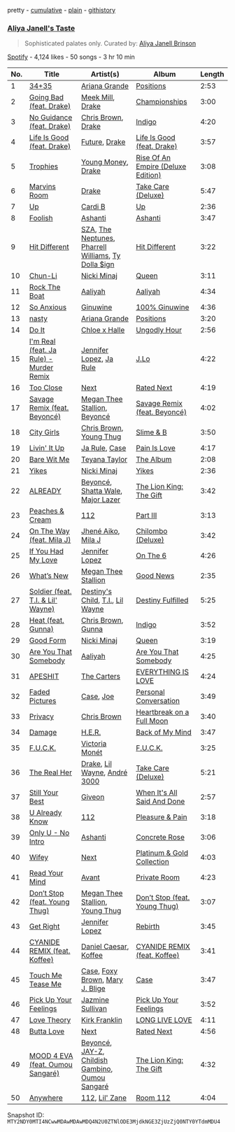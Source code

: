 pretty - [cumulative](/playlists/cumulative/37i9dQZF1DWWJsnBRS2dpF.md) - [plain](/playlists/plain/37i9dQZF1DWWJsnBRS2dpF) - [githistory](https://github.githistory.xyz/mackorone/spotify-playlist-archive/blob/main/playlists/plain/37i9dQZF1DWWJsnBRS2dpF)

### [Aliya Janell's Taste](https://open.spotify.com/playlist/37i9dQZF1DWWJsnBRS2dpF)

> Sophisticated palates only\. Curated by: <a href="https://www.instagram.com/thealiyajanell/">Aliya Janell Brinson</a>

[Spotify](https://open.spotify.com/user/spotify) - 4,124 likes - 50 songs - 3 hr 10 min

| No. | Title | Artist(s) | Album | Length |
|---|---|---|---|---|
| 1 | [34+35](https://open.spotify.com/track/6Im9k8u9iIzKMrmV7BWtlF) | [Ariana Grande](https://open.spotify.com/artist/66CXWjxzNUsdJxJ2JdwvnR) | [Positions](https://open.spotify.com/album/3euz4vS7ezKGnNSwgyvKcd) | 2:53 |
| 2 | [Going Bad \(feat\. Drake\)](https://open.spotify.com/track/2IRZnDFmlqMuOrYOLnZZyc) | [Meek Mill](https://open.spotify.com/artist/20sxb77xiYeusSH8cVdatc), [Drake](https://open.spotify.com/artist/3TVXtAsR1Inumwj472S9r4) | [Championships](https://open.spotify.com/album/6UYZEYjpN1DYRW0kqFy9ZE) | 3:00 |
| 3 | [No Guidance \(feat\. Drake\)](https://open.spotify.com/track/6XHVuErjQ4XNm6nDPVCxVX) | [Chris Brown](https://open.spotify.com/artist/7bXgB6jMjp9ATFy66eO08Z), [Drake](https://open.spotify.com/artist/3TVXtAsR1Inumwj472S9r4) | [Indigo](https://open.spotify.com/album/1BfLzaTFI5qKsAAk0Ae6aV) | 4:20 |
| 4 | [Life Is Good \(feat\. Drake\)](https://open.spotify.com/track/5yY9lUy8nbvjM1Uyo1Uqoc) | [Future](https://open.spotify.com/artist/1RyvyyTE3xzB2ZywiAwp0i), [Drake](https://open.spotify.com/artist/3TVXtAsR1Inumwj472S9r4) | [Life Is Good \(feat\. Drake\)](https://open.spotify.com/album/5uCEoLCj3ZZZ1EtzQdQWVl) | 3:57 |
| 5 | [Trophies](https://open.spotify.com/track/6HfOzLLjsaXsehIFEsrxTk) | [Young Money](https://open.spotify.com/artist/5OrB6Jhhrl9y2PK0pSV4VP), [Drake](https://open.spotify.com/artist/3TVXtAsR1Inumwj472S9r4) | [Rise Of An Empire \(Deluxe Edition\)](https://open.spotify.com/album/0UwpSCPnNPksM1meQJnBAF) | 3:08 |
| 6 | [Marvins Room](https://open.spotify.com/track/047fCsbO4NdmwCBn8pcUXl) | [Drake](https://open.spotify.com/artist/3TVXtAsR1Inumwj472S9r4) | [Take Care \(Deluxe\)](https://open.spotify.com/album/6X1x82kppWZmDzlXXK3y3q) | 5:47 |
| 7 | [Up](https://open.spotify.com/track/1XXimziG1uhM0eDNCZCrUl) | [Cardi B](https://open.spotify.com/artist/4kYSro6naA4h99UJvo89HB) | [Up](https://open.spotify.com/album/5BNrcvfbLyADks4RXPW7VP) | 2:36 |
| 8 | [Foolish](https://open.spotify.com/track/6zMUIb4uce1CzpbjR3vMdN) | [Ashanti](https://open.spotify.com/artist/5rkVyNGXEgeUqKkB5ccK83) | [Ashanti](https://open.spotify.com/album/5M3BrdaT0TV5SsYsM5PM8X) | 3:47 |
| 9 | [Hit Different](https://open.spotify.com/track/7Bar1kLTmsRmH6FCKKMEyU) | [SZA](https://open.spotify.com/artist/7tYKF4w9nC0nq9CsPZTHyP), [The Neptunes](https://open.spotify.com/artist/0KuF7reCTOZwV7YJnHQqgr), [Pharrell Williams](https://open.spotify.com/artist/2RdwBSPQiwcmiDo9kixcl8), [Ty Dolla $ign](https://open.spotify.com/artist/7c0XG5cIJTrrAgEC3ULPiq) | [Hit Different](https://open.spotify.com/album/4xmJCh7ct63QvQ5wRc44db) | 3:22 |
| 10 | [Chun\-Li](https://open.spotify.com/track/1e4rwBPVI32vZtTJu7mJ4J) | [Nicki Minaj](https://open.spotify.com/artist/0hCNtLu0JehylgoiP8L4Gh) | [Queen](https://open.spotify.com/album/2acDkDTWdNFie1HjcFa4Ny) | 3:11 |
| 11 | [Rock The Boat](https://open.spotify.com/track/0qvlhVNm7L5IWabWF5hlEL) | [Aaliyah](https://open.spotify.com/artist/0urTpYCsixqZwgNTkPJOJ4) | [Aaliyah](https://open.spotify.com/album/0cNaDPtbHC1PMJMRTY2GFc) | 4:34 |
| 12 | [So Anxious](https://open.spotify.com/track/2zbjlcLi1VQWqDNYdhyx1l) | [Ginuwine](https://open.spotify.com/artist/7r8RF1tN2A4CiGEplkp1oP) | [100% Ginuwine](https://open.spotify.com/album/0yfC7hiO3iAaVvNCVcwjVY) | 4:36 |
| 13 | [nasty](https://open.spotify.com/track/0sci7ppTZFm4mjcH3nu8yO) | [Ariana Grande](https://open.spotify.com/artist/66CXWjxzNUsdJxJ2JdwvnR) | [Positions](https://open.spotify.com/album/3euz4vS7ezKGnNSwgyvKcd) | 3:20 |
| 14 | [Do It](https://open.spotify.com/track/35Dh5MnCUPLN3XyAVtQff3) | [Chloe x Halle](https://open.spotify.com/artist/0AsThoR4KZSVktALiNcQwW) | [Ungodly Hour](https://open.spotify.com/album/1ReoUTt497nUg3u1ERgYwS) | 2:56 |
| 15 | [I'm Real \(feat\. Ja Rule\) \- Murder Remix](https://open.spotify.com/track/6MLsahMK3VvH9NUwXOktdS) | [Jennifer Lopez](https://open.spotify.com/artist/2DlGxzQSjYe5N6G9nkYghR), [Ja Rule](https://open.spotify.com/artist/1J2VVASYAamtQ3Bt8wGgA6) | [J.Lo](https://open.spotify.com/album/76QqoE30i9HVwxtxYMkWXT) | 4:22 |
| 16 | [Too Close](https://open.spotify.com/track/5IFCyWplye09HytIP80RCF) | [Next](https://open.spotify.com/artist/2MGT7CYlixSPxAnnkhLpaA) | [Rated Next](https://open.spotify.com/album/3Pmonb2UZ9zckdh5S5ibVm) | 4:19 |
| 17 | [Savage Remix \(feat\. Beyoncé\)](https://open.spotify.com/track/5v4GgrXPMghOnBBLmveLac) | [Megan Thee Stallion](https://open.spotify.com/artist/181bsRPaVXVlUKXrxwZfHK), [Beyoncé](https://open.spotify.com/artist/6vWDO969PvNqNYHIOW5v0m) | [Savage Remix \(feat\. Beyoncé\)](https://open.spotify.com/album/6M4VOF1ExBRii1x20Pk0GR) | 4:02 |
| 18 | [City Girls](https://open.spotify.com/track/1rJUbH0v2E8t1GY4OAUTeC) | [Chris Brown](https://open.spotify.com/artist/7bXgB6jMjp9ATFy66eO08Z), [Young Thug](https://open.spotify.com/artist/50co4Is1HCEo8bhOyUWKpn) | [Slime & B](https://open.spotify.com/album/7fZKtzZAsfH0kzeTivu5TG) | 3:50 |
| 19 | [Livin' It Up](https://open.spotify.com/track/52gqeRlrBE7hqMlRxEsi6y) | [Ja Rule](https://open.spotify.com/artist/1J2VVASYAamtQ3Bt8wGgA6), [Case](https://open.spotify.com/artist/5aEWnrN8h3MhuFUPRfaVuy) | [Pain Is Love](https://open.spotify.com/album/2wMavIKnu6feFNOeQ1hVwf) | 4:17 |
| 20 | [Bare Wit Me](https://open.spotify.com/track/5QvU2zJrEVw1gAVL4D4iLj) | [Teyana Taylor](https://open.spotify.com/artist/4ULO7IGI3M2bo0Ap7B9h8a) | [The Album](https://open.spotify.com/album/11QKDc8OK4rnD3uBs7wKmR) | 2:08 |
| 21 | [Yikes](https://open.spotify.com/track/75dLEqanQTupF3dtP9exT5) | [Nicki Minaj](https://open.spotify.com/artist/0hCNtLu0JehylgoiP8L4Gh) | [Yikes](https://open.spotify.com/album/2IvvAdx63KEfVHPAvYdQ1O) | 2:36 |
| 22 | [ALREADY](https://open.spotify.com/track/6tgEc2O1uFHcZDKPoo6PC8) | [Beyoncé](https://open.spotify.com/artist/6vWDO969PvNqNYHIOW5v0m), [Shatta Wale](https://open.spotify.com/artist/42q0rYXtR561ypg1Fcw1PI), [Major Lazer](https://open.spotify.com/artist/738wLrAtLtCtFOLvQBXOXp) | [The Lion King: The Gift](https://open.spotify.com/album/552zi1M53PQAX5OH4FIdTx) | 3:42 |
| 23 | [Peaches & Cream](https://open.spotify.com/track/2SLZ2rX5773RS16mcqBxG7) | [112](https://open.spotify.com/artist/7urq0VfqxEYEEiZUkebXT4) | [Part III](https://open.spotify.com/album/6QlbqTqKJt1UnuH3PLz9mb) | 3:13 |
| 24 | [On The Way \(feat\. Mila J\)](https://open.spotify.com/track/423NhOTzoqgeaIJbrUzSoo) | [Jhené Aiko](https://open.spotify.com/artist/5ZS223C6JyBfXasXxrRqOk), [Mila J](https://open.spotify.com/artist/6cN9XwPMj9bWzJ32GC6V7v) | [Chilombo \(Deluxe\)](https://open.spotify.com/album/1JsySWOa2RchsBB2N4313v) | 3:42 |
| 25 | [If You Had My Love](https://open.spotify.com/track/3x4yV0hW5Ve3TKhFkXSqFn) | [Jennifer Lopez](https://open.spotify.com/artist/2DlGxzQSjYe5N6G9nkYghR) | [On The 6](https://open.spotify.com/album/3Gby5NNeNYkMgAnrtEA3lc) | 4:26 |
| 26 | [What’s New](https://open.spotify.com/track/3jRHehB5ulTMKfK5WaqDqc) | [Megan Thee Stallion](https://open.spotify.com/artist/181bsRPaVXVlUKXrxwZfHK) | [Good News](https://open.spotify.com/album/0KjckH1EE6HRRurMIXSc0r) | 2:35 |
| 27 | [Soldier \(feat\. T.I\. & Lil' Wayne\)](https://open.spotify.com/track/4FTOpNYcGxnQdGNWSxIcio) | [Destiny's Child](https://open.spotify.com/artist/1Y8cdNmUJH7yBTd9yOvr5i), [T.I.](https://open.spotify.com/artist/4OBJLual30L7gRl5UkeRcT), [Lil Wayne](https://open.spotify.com/artist/55Aa2cqylxrFIXC767Z865) | [Destiny Fulfilled](https://open.spotify.com/album/0b6ivSFfDs38MG7aLn9rvO) | 5:25 |
| 28 | [Heat \(feat\. Gunna\)](https://open.spotify.com/track/1GIYmwtBbPSHrqcSaukZck) | [Chris Brown](https://open.spotify.com/artist/7bXgB6jMjp9ATFy66eO08Z), [Gunna](https://open.spotify.com/artist/2hlmm7s2ICUX0LVIhVFlZQ) | [Indigo](https://open.spotify.com/album/1BfLzaTFI5qKsAAk0Ae6aV) | 3:52 |
| 29 | [Good Form](https://open.spotify.com/track/19Fcrc0nJiwMKom00gS9SW) | [Nicki Minaj](https://open.spotify.com/artist/0hCNtLu0JehylgoiP8L4Gh) | [Queen](https://open.spotify.com/album/2acDkDTWdNFie1HjcFa4Ny) | 3:19 |
| 30 | [Are You That Somebody](https://open.spotify.com/track/1sSuFkO3m3Cr6YN24NYol5) | [Aaliyah](https://open.spotify.com/artist/0urTpYCsixqZwgNTkPJOJ4) | [Are You That Somebody](https://open.spotify.com/album/3leLClL6IJTf7Pez7yJKJD) | 4:25 |
| 31 | [APESHIT](https://open.spotify.com/track/0E6PsO3ymCfUh7pJQjBgkj) | [The Carters](https://open.spotify.com/artist/4fpTMHe34LC5t3h5ztK8qu) | [EVERYTHING IS LOVE](https://open.spotify.com/album/3hCiP4V5Mu3Y0Z8lb70iDp) | 4:24 |
| 32 | [Faded Pictures](https://open.spotify.com/track/1CAw3ethNuSDPf3E7luSFF) | [Case](https://open.spotify.com/artist/5aEWnrN8h3MhuFUPRfaVuy), [Joe](https://open.spotify.com/artist/3zTOe1BtyTkwNvYZOxXktX) | [Personal Conversation](https://open.spotify.com/album/3UuOV0067Agbr3L9bE1D9K) | 3:49 |
| 33 | [Privacy](https://open.spotify.com/track/5kyd6oKvKmj6mWCaAaHoN4) | [Chris Brown](https://open.spotify.com/artist/7bXgB6jMjp9ATFy66eO08Z) | [Heartbreak on a Full Moon](https://open.spotify.com/album/3zak0kNLcOY5vFcB3Ipskp) | 3:40 |
| 34 | [Damage](https://open.spotify.com/track/2azM2WRIpQiB9ALfVmYtlW) | [H.E.R.](https://open.spotify.com/artist/3Y7RZ31TRPVadSFVy1o8os) | [Back of My Mind](https://open.spotify.com/album/4IwODpNZKFYkHWXSeWMGmP) | 3:47 |
| 35 | [F.U.C.K.](https://open.spotify.com/track/0iDuW211AjTsYDPsLxyqX4) | [Victoria Monét](https://open.spotify.com/artist/63XBtGSEZINSyXylZxEUbv) | [F.U.C.K.](https://open.spotify.com/album/5ECJ8Rfo3VvvGz7MeBfhFC) | 3:25 |
| 36 | [The Real Her](https://open.spotify.com/track/74atKkOasLOVzvqB6mYgga) | [Drake](https://open.spotify.com/artist/3TVXtAsR1Inumwj472S9r4), [Lil Wayne](https://open.spotify.com/artist/55Aa2cqylxrFIXC767Z865), [André 3000](https://open.spotify.com/artist/74V3dE1a51skRkdII8y2C6) | [Take Care \(Deluxe\)](https://open.spotify.com/album/6X1x82kppWZmDzlXXK3y3q) | 5:21 |
| 37 | [Still Your Best](https://open.spotify.com/track/2qvWsotNWTvRkwCksOnl92) | [Giveon](https://open.spotify.com/artist/4fxd5Ee7UefO4CUXgwJ7IP) | [When It's All Said And Done](https://open.spotify.com/album/62Yd5v100Og1YZ7FNsGv9q) | 2:57 |
| 38 | [U Already Know](https://open.spotify.com/track/0ahRDzkKq0KEi7FRoHb0qk) | [112](https://open.spotify.com/artist/7urq0VfqxEYEEiZUkebXT4) | [Pleasure & Pain](https://open.spotify.com/album/3gY1qUrGzKNQnorPC9Lu72) | 3:18 |
| 39 | [Only U \- No Intro](https://open.spotify.com/track/3sckKKIx96cjPXtiqPHCTB) | [Ashanti](https://open.spotify.com/artist/5rkVyNGXEgeUqKkB5ccK83) | [Concrete Rose](https://open.spotify.com/album/3oL0vq8diYrPLGWVgjJBPD) | 3:06 |
| 40 | [Wifey](https://open.spotify.com/track/3NEzjZbeSCy72Kx1clSYgC) | [Next](https://open.spotify.com/artist/2MGT7CYlixSPxAnnkhLpaA) | [Platinum & Gold Collection](https://open.spotify.com/album/6OlIbU9i7OaBrBqx7ZYAFS) | 4:03 |
| 41 | [Read Your Mind](https://open.spotify.com/track/6cR1U61DMpYbS2TtNTlSvo) | [Avant](https://open.spotify.com/artist/0AunegKKH2ys98aLxq8G1A) | [Private Room](https://open.spotify.com/album/6M31UyJrV9SQMC0L2rSLCL) | 4:23 |
| 42 | [Don’t Stop \(feat\. Young Thug\)](https://open.spotify.com/track/3yv7994DWTEk3ihwy75YBQ) | [Megan Thee Stallion](https://open.spotify.com/artist/181bsRPaVXVlUKXrxwZfHK), [Young Thug](https://open.spotify.com/artist/50co4Is1HCEo8bhOyUWKpn) | [Don’t Stop \(feat\. Young Thug\)](https://open.spotify.com/album/6dm2dXeXB37jhsxKjgKAvw) | 3:07 |
| 43 | [Get Right](https://open.spotify.com/track/0rLzyBecRbTpnBWvMtPVFR) | [Jennifer Lopez](https://open.spotify.com/artist/2DlGxzQSjYe5N6G9nkYghR) | [Rebirth](https://open.spotify.com/album/1fRr47hbp60yegltnsvkEH) | 3:45 |
| 44 | [CYANIDE REMIX \(feat\. Koffee\)](https://open.spotify.com/track/5HGU08aDQkOjwogqE3SwhG) | [Daniel Caesar](https://open.spotify.com/artist/20wkVLutqVOYrc0kxFs7rA), [Koffee](https://open.spotify.com/artist/1gWjcmBsveEYMxOZ0VRi32) | [CYANIDE REMIX \(feat\. Koffee\)](https://open.spotify.com/album/4kYeULYvGSPb5igBdYlJ5S) | 3:41 |
| 45 | [Touch Me Tease Me](https://open.spotify.com/track/4xrBjUq18fvXK68DJEi5XM) | [Case](https://open.spotify.com/artist/5aEWnrN8h3MhuFUPRfaVuy), [Foxy Brown](https://open.spotify.com/artist/1wvlC6NwleHt1iRD6d5X2C), [Mary J\. Blige](https://open.spotify.com/artist/1XkoF8ryArs86LZvFOkbyr) | [Case](https://open.spotify.com/album/26zgq8Yop0g9V9We6seQID) | 3:47 |
| 46 | [Pick Up Your Feelings](https://open.spotify.com/track/2JLVZYEMmqPWbUoAJAMKfm) | [Jazmine Sullivan](https://open.spotify.com/artist/7gSjFKpVmDgC2MMsnN8CYq) | [Pick Up Your Feelings](https://open.spotify.com/album/1wsPNQ8DFxRYNQnCs0hMu7) | 3:52 |
| 47 | [Love Theory](https://open.spotify.com/track/2Yfkjb3z3pN9DfS1yE0b3Y) | [Kirk Franklin](https://open.spotify.com/artist/4akybxRTGHJZ1DXjLhJ1qu) | [LONG LIVE LOVE](https://open.spotify.com/album/0n0B8fefGF2CiVyNktbapt) | 4:11 |
| 48 | [Butta Love](https://open.spotify.com/track/6fRLVZ4jKzuqyDPlIdbq9q) | [Next](https://open.spotify.com/artist/2MGT7CYlixSPxAnnkhLpaA) | [Rated Next](https://open.spotify.com/album/3Pmonb2UZ9zckdh5S5ibVm) | 4:56 |
| 49 | [MOOD 4 EVA \(feat\. Oumou Sangaré\)](https://open.spotify.com/track/7oqftogUN82Q7VNy2TmTJW) | [Beyoncé](https://open.spotify.com/artist/6vWDO969PvNqNYHIOW5v0m), [JAY\-Z](https://open.spotify.com/artist/3nFkdlSjzX9mRTtwJOzDYB), [Childish Gambino](https://open.spotify.com/artist/73sIBHcqh3Z3NyqHKZ7FOL), [Oumou Sangaré](https://open.spotify.com/artist/65CKKZilbcSKkAPC9a5Mvh) | [The Lion King: The Gift](https://open.spotify.com/album/552zi1M53PQAX5OH4FIdTx) | 4:32 |
| 50 | [Anywhere](https://open.spotify.com/track/0Zze3tFRSNwL6KllmYjLgZ) | [112](https://open.spotify.com/artist/7urq0VfqxEYEEiZUkebXT4), [Lil' Zane](https://open.spotify.com/artist/61mwtI8FCpYa9G2NuThRhI) | [Room 112](https://open.spotify.com/album/2a9zJQA2ttMax51gVplZ2w) | 4:04 |

Snapshot ID: `MTY2NDY0MTI4NCwwMDAwMDAwMDQ4N2U0ZTNlODE3MjdkNGE3ZjUzZjQ0NTY0YTdmMDU4`

